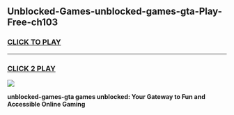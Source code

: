 
## Unblocked-Games-unblocked-games-gta-Play-Free-ch103
<h3>
<a href="https://premium76.site?title=unblocked-games-gta&ref=21A">CLICK TO PLAY</a></h3>
<hr>

<h3>
<a href="https://premium76.site?title=unblocked-games-gta&ref=21A">CLICK 2 PLAY</a>
  
</h3>

<a href="https://premium76.site?title=unblocked-games-gta&ref=21A"><img src="https://clearcache.store/games.png"></a>


**unblocked-games-gta games unblocked: Your Gateway to Fun and Accessible Online Gaming**
